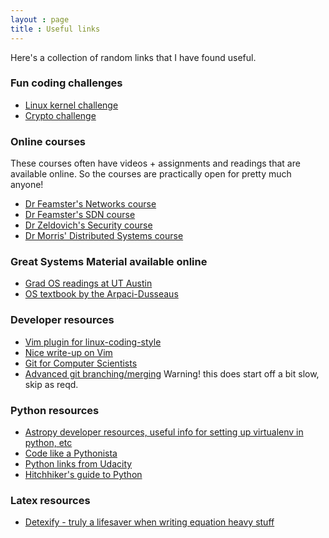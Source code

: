 ```yaml
---
layout : page
title : Useful links
---
```


Here's a collection of random links that I have found useful. 

### Fun coding challenges
- [Linux kernel challenge](http://eudyptula-challenge.org)
- [Crypto challenge](http://cryptopals.com/)

### Online courses
These courses often have videos + assignments and readings that are available online. So the courses are practically open for pretty much anyone!
- [Dr Feamster's Networks course](http://www.cs.princeton.edu/courses/archive/spring15/cos461/)
- [Dr Feamster's SDN course](https://www.coursera.org/course/sdn1)
- [Dr Zeldovich's Security course](http://css.csail.mit.edu/6.858/2014/)
- [Dr Morris' Distributed Systems course](http://nil.csail.mit.edu/6.824/2015/)

### Great Systems Material available online
- [Grad OS readings at UT Austin](https://www.cs.utexas.edu/~witchel/380L/schedule.html)
- [OS textbook by the Arpaci-Dusseaus](http://pages.cs.wisc.edu/~remzi/OSTEP/)

### Developer resources
- [Vim plugin for linux-coding-style](https://github.com/vivien/vim-addon-linux-coding-style)
- [Nice write-up on Vim](http://benmccormick.org/learning-vim-in-2014/)
- [Git for Computer Scientists](http://eagain.net/articles/git-for-computer-scientists/)
- [Advanced git branching/merging]( http://pcottle.github.io/learnGitBranching/ ) Warning! this does start off a bit slow, skip as reqd.

### Python resources
- [Astropy developer resources, useful info for setting up virtualenv in python, etc](http://astropy.readthedocs.org/en/latest/development/workflow/virtual_pythons.html)
- [Code like a Pythonista](http://python.net/~goodger/projects/pycon/2007/idiomatic/handout.html)
- [Python links from Udacity](https://www.udacity.com/wiki/cs212/python_learning_aids)
- [Hitchhiker's guide to Python](http://docs.python-guide.org/en/latest/)

### Latex resources
- [Detexify - truly a lifesaver when writing equation heavy stuff](http://detexify.kirelabs.org/classify.html)


